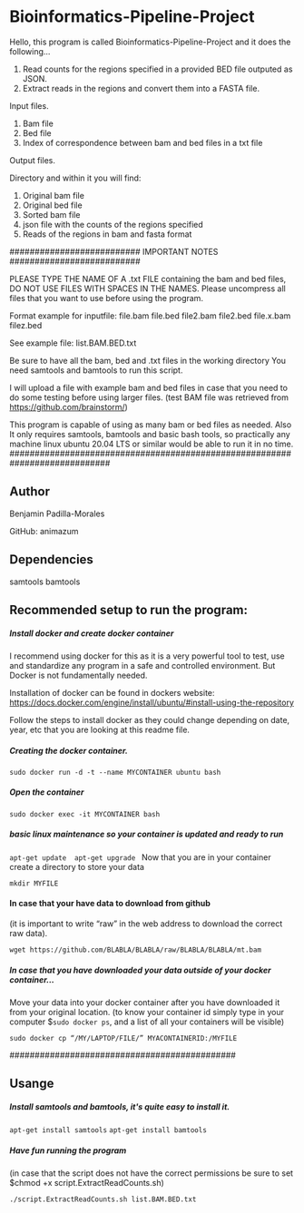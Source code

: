 # Bioinformatics-Pipeline-Project

Hello, this program is called Bioinformatics-Pipeline-Project and it does the following…
1. Read counts for the regions specified in a provided BED file outputed as JSON.
2. Extract reads in the regions and convert them into a FASTA file.

Input files.
1. Bam file
2. Bed file
3. Index of correspondence between bam and bed files in a txt file

Output files.

Directory and within it you will find: 
1. Original bam file
2. Original bed file 
3. Sorted bam file
4. json file with the counts of the regions specified 
5. Reads of the regions in bam and fasta format

########################## IMPORTANT NOTES  ##########################

PLEASE TYPE THE NAME OF A .txt FILE containing the bam
and bed files, DO NOT USE FILES WITH SPACES IN THE NAMES.
Please uncompress all files that you want to use before using the program.

Format example for inputfile:
file.bam file.bed
file2.bam file2.bed
file.x.bam filez.bed

See example file: list.BAM.BED.txt

Be sure to have all the bam, bed and .txt files in the working directory
You need samtools and bamtools to run this script.

I will upload a file with example bam and bed files in case that you need to do some testing before using larger files. (test BAM file was retrieved from https://github.com/brainstorm/)

This program is capable of using as many bam or bed files as needed. Also It only requires samtools, bamtools and basic bash tools, so practically any machine linux ubuntu 20.04 LTS or similar would be able to run it in no time.
############################################################################

## Author
Benjamin Padilla-Morales

GitHub: animazum

## Dependencies
samtools
bamtools

## Recommended setup to run the program:

##### Install docker and create docker container 
I recommend using docker for this as it is a very powerful tool to test, use and standardize any program in a safe and controlled environment. But Docker is not fundamentally needed. 

Installation of docker can be found in dockers website: 
https://docs.docker.com/engine/install/ubuntu/#install-using-the-repository

Follow the steps to install docker as they could change depending on date, year, etc that you are looking at this readme file. 

##### Creating the docker container. 

`sudo docker run -d -t --name MYCONTAINER ubuntu bash`

##### Open the container 

`sudo docker exec -it MYCONTAINER bash`

##### basic linux maintenance so your container is updated and ready to run

`apt-get update 
apt-get upgrade
`
Now that you are in your container create a directory to store your data 

`mkdir MYFILE`

#### In case that your have data to download from github
(it is important to write “raw” in the web address to download the correct raw data). 

`wget https://github.com/BLABLA/BLABLA/raw/BLABLA/BLABLA/mt.bam`

##### In case that you have downloaded your data outside of your docker container... 

Move your data into your docker container 
after you have downloaded it from your original location. (to know your container id simply type in your computer $`sudo docker ps`, 
and a list of all your containers will be visible)

`sudo docker cp “/MY/LAPTOP/FILE/” MYACONTAINERID:/MYFILE`

#############################################

## Usange 
##### Install samtools and bamtools, it's quite easy to install it.

`apt-get install samtools`
`apt-get install bamtools`


##### Have fun running the program 
(in case that the script does not have the correct permissions be sure to set $chmod +x script.ExtractReadCounts.sh)

`./script.ExtractReadCounts.sh list.BAM.BED.txt`


